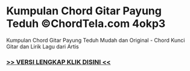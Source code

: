 
 # Kumpulan Chord Gitar Payung Teduh ©ChordTela.com 4okp3


Kumpulan Chord Gitar Payung Teduh Mudah dan Original - Chord Kunci Gitar dan Lirik Lagu dari Artis

###  <a href="https://shortlighzx.web.app?sq=Kumpulan Chord Gitar Payung Teduh ©ChordTela.com"> >> VERSI LENGKAP KLIK DISINI << </a>
